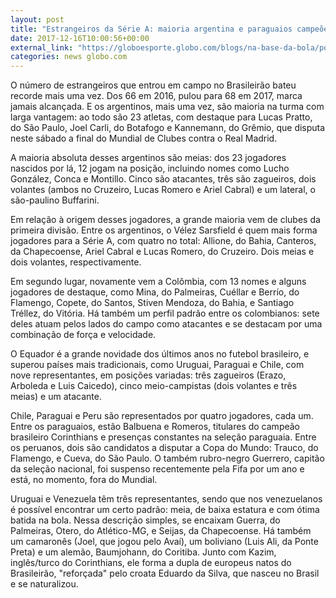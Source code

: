 ```yaml
---
layout: post
title: "Estrangeiros da Série A: maioria argentina e paraguaios campeões"
date: 2017-12-16T10:00:56+00:00
external_link: "https://globoesporte.globo.com/blogs/na-base-da-bola/post/2017/12/16/estrangeiros-da-serie-a-maioria-argentina-e-paraguaios-campeoes.ghtml"
categories: news globo.com
---
```

 
 
 

 
 
 
 

O número de estrangeiros que entrou em campo no Brasileirão bateu recorde mais uma vez. Dos 66 em 2016, pulou para 68 em 2017, marca jamais alcançada. E os argentinos, mais uma vez, são maioria na turma com larga vantagem: ao todo são 23 atletas, com destaque para Lucas Pratto, do São Paulo, Joel Carli, do Botafogo e Kannemann, do Grêmio, que disputa neste sábado a final do Mundial de Clubes contra o Real Madrid.

 
 
 

A maioria absoluta desses argentinos são meias: dos 23 jogadores nascidos por lá, 12 jogam na posição, incluindo nomes como Lucho González, Conca e Montillo. Cinco são atacantes, três são zagueiros, dois volantes (ambos no Cruzeiro, Lucas Romero e Ariel Cabral) e um lateral, o são-paulino Buffarini.

 
 
 

Em relação à origem desses jogadores, a grande maioria vem de clubes da primeira divisão. Entre os argentinos, o Vélez Sarsfield é quem mais forma jogadores para a Série A, com quatro no total: Allione, do Bahia, Canteros, da Chapecoense, Ariel Cabral e Lucas Romero, do Cruzeiro. Dois meias e dois volantes, respectivamente.

 
 
 

Em segundo lugar, novamente vem a Colômbia, com 13 nomes e alguns jogadores de destaque, como Mina, do Palmeiras, Cuéllar e Berrío, do Flamengo, Copete, do Santos, Stiven Mendoza, do Bahia, e Santiago Tréllez, do Vitória. Há também um perfil padrão entre os colombianos: sete deles atuam pelos lados do campo como atacantes e se destacam por uma combinação de força e velocidade.

 
 
 

O Equador é a grande novidade dos últimos anos no futebol brasileiro, e superou países mais tradicionais, como Uruguai, Paraguai e Chile, com nove representantes, em posições variadas: três zagueiros (Erazo, Arboleda e Luis Caicedo), cinco meio-campistas (dois volantes e três meias) e um atacante.

 
 
 

Chile, Paraguai e Peru são representados por quatro jogadores, cada um. Entre os paraguaios, estão Balbuena e Romeros, titulares do campeão brasileiro Corinthians e presenças constantes na seleção paraguaia. Entre os peruanos, dois são candidatos a disputar a Copa do Mundo: Trauco, do Flamengo, e Cueva, do São Paulo. O também rubro-negro Guerrero, capitão da seleção nacional, foi suspenso recentemente pela Fifa por um ano e está, no momento, fora do Mundial.

 
 
 
 

Uruguai e Venezuela têm três representantes, sendo que nos venezuelanos é possível encontrar um certo padrão: meia, de baixa estatura e com ótima batida na bola. Nessa descrição simples, se encaixam Guerra, do Palmeiras, Otero, do Atlético-MG, e Seijas, da Chapecoense. Há também um camaronês (Joel, que jogou pelo Avaí), um boliviano (Luis Ali, da Ponte Preta) e um alemão, Baumjohann, do Coritiba. Junto com Kazim, inglês/turco do Corinthians, ele forma a dupla de europeus natos do Brasileirão, "reforçada" pelo croata Eduardo da Silva, que nasceu no Brasil e se naturalizou.

 
 
 
 

 
 
